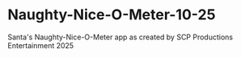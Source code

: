 # Naughty-Nice-O-Meter-10-25
Santa's Naughty-Nice-O-Meter app as created by SCP Productions Entertainment 2025
